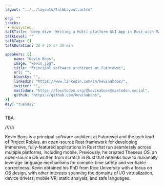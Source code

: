 ```yaml
---
layout: "../../layouts/TalkLayout.astro"

org: ""
tracks: 
 - ecosystem
talkTitle: "Deep dive: Writing a Multi-platform GUI App in Rust with Makepad + Robius"
talkLevel: ""
talkTags: []
talkDuration: 30 # 15 or 30 min

speakers: [{
    name: "Kevin Boos",
    image: "kevin.jpg",
    title: "Principal software architect at Futurewei",
    url: "",
    bluesky: "",
    linkedin: "https://www.linkedin.com/in/kevinaboos/",
    twitter: "",
    mastodon: "https://fosstodon.org/@kevinaboos@mastodon.social",
    github: "https://github.com/kevinaboos",
}]
day: "tuesday"
---
```


TBA

////// <!-- sepatator between abstract and bio -->

Kevin Boos is a principal software architect at Futurewei and the tech lead of Project Robius, an open-source Rust framework for developing immersive, fully-featured applications in Rust that run seamlessly across multiple platforms, including mobile. Previously, he created Theseus OS, an open-source OS written from scratch in Rust that rethinks how to maximally leverage language mechanisms for compile-time safety and verifiable correctness. Kevin obtained his PhD from Rice University with a focus on OS design, with other interests spanning the domains of I/O virtualization, device drivers, mobile VR, static analysis, and safe languages.



